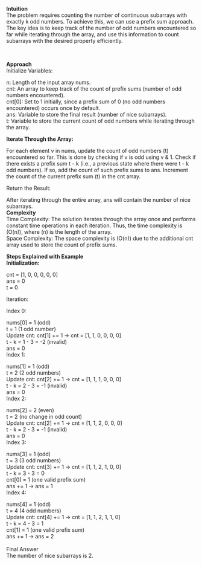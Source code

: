 <b>Intuition</b></br>
The problem requires counting the number of continuous subarrays with exactly k odd numbers. To achieve this, we can use a prefix sum approach. The key idea is to keep track of the number of odd numbers encountered so far while iterating through the array, and use this information to count subarrays with the desired property efficiently.

</br>

<b>Approach</b></br>
Initialize Variables:</br>

n: Length of the input array nums.</br>
cnt: An array to keep track of the count of prefix sums (number of odd numbers encountered).</br>
cnt[0]: Set to 1 initially, since a prefix sum of 0 (no odd numbers encountered) occurs once by default.</br>
ans: Variable to store the final result (number of nice subarrays).</br>
t: Variable to store the current count of odd numbers while iterating through the array.</br>

<b>Iterate Through the Array:</br></b>

For each element v in nums, update the count of odd numbers (t) encountered so far. This is done by checking if v is odd using v & 1.
Check if there exists a prefix sum t - k (i.e., a previous state where there were t - k odd numbers). If so, add the count of such prefix sums to ans.
Increment the count of the current prefix sum (t) in the cnt array.</br>

</b>Return the Result:</b></br>

After iterating through the entire array, ans will contain the number of nice subarrays.</br>
<b>Complexity</b></br>
Time Complexity: The solution iterates through the array once and performs constant time operations in each iteration. Thus, the time complexity is (O(n)), where (n) is the length of the array.</br>
Space Complexity: The space complexity is (O(n)) due to the additional cnt array used to store the count of prefix sums.</br>


<b>Steps Explained with Example</b></br>
<b>Initialization:</b></br>

cnt = [1, 0, 0, 0, 0, 0]</br>
ans = 0</br>
t = 0</br>

</b>Iteration:</b></br>

</b>Index 0:</b></br>

nums[0] = 1 (odd)</br>
t = 1 (1 odd number)</br>
Update cnt: cnt[1] += 1 → cnt = [1, 1, 0, 0, 0, 0]</br>
t - k = 1 - 3 = -2 (invalid)</br>
ans = 0</br>
Index 1:</br>

nums[1] = 1 (odd)</br>
t = 2 (2 odd numbers)</br>
Update cnt: cnt[2] += 1 → cnt = [1, 1, 1, 0, 0, 0]</br>
t - k = 2 - 3 = -1 (invalid)</br>
ans = 0</br>
Index 2:</br>

nums[2] = 2 (even)</br>
t = 2 (no change in odd count)</br>
Update cnt: cnt[2] += 1 → cnt = [1, 1, 2, 0, 0, 0]</br>
t - k = 2 - 3 = -1 (invalid)</br>
ans = 0</br>
Index 3:</br>

nums[3] = 1 (odd)</br>
t = 3 (3 odd numbers)</br>
Update cnt: cnt[3] += 1 → cnt = [1, 1, 2, 1, 0, 0]</br>
t - k = 3 - 3 = 0</br>
cnt[0] = 1 (one valid prefix sum)</br>
ans += 1 → ans = 1</br>
Index 4:</br>

nums[4] = 1 (odd)</br>
t = 4 (4 odd numbers)</br>
Update cnt: cnt[4] += 1 → cnt = [1, 1, 2, 1, 1, 0]</br>
t - k = 4 - 3 = 1</br>
cnt[1] = 1 (one valid prefix sum)</br>
ans += 1 → ans = 2</br></br>
Final Answer</br>
The number of nice subarrays is 2.​</br>
